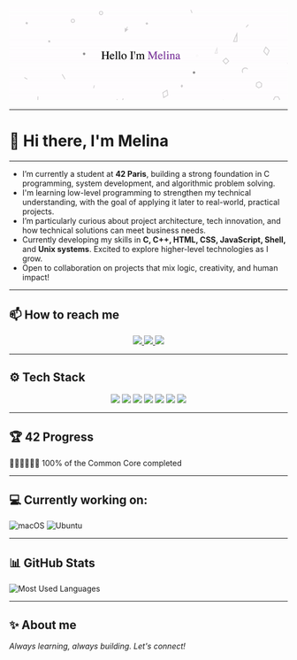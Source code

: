 <p align="center">
  <img src="https://github.com/Melinaaam/Melinaaam/blob/main/imgs/acc_git.gif"
  alt="Hi, I'm Melina 👋 "/>
</p>

---
# 👋 Hi there, I'm Melina 
---

- I’m currently a student at **42 Paris**, building a strong foundation in C programming, system development, and algorithmic problem solving.  
- I'm learning low-level programming to strengthen my technical understanding, with the goal of applying it later to real-world, practical projects.  
- I’m particularly curious about project architecture, tech innovation, and how technical solutions can meet business needs.  
- Currently developing my skills in **C, C++, HTML, CSS, JavaScript, Shell,** and **Unix systems**. Excited to explore higher-level technologies as I grow.  
- Open to collaboration on projects that mix logic, creativity, and human impact!

---

## 📫 How to reach me

<p align="center">
  <a href="https://www.linkedin.com/in/melina-motylewski/">
    <img src="https://img.shields.io/badge/LinkedIn-0A66C2?style=flat&logo=linkedin&logoColor=white" height="25"/>
  </a>
  <a href="mailto:mmo.melina@gmail.com">
    <img src="https://img.shields.io/badge/Gmail-D14836?style=flat&logo=gmail&logoColor=white" height="25"/>
  </a>
  <a href="https://melinamotylewski.com">
    <img src="https://img.shields.io/badge/Portfolio-4CAF50?style=flat&logo=internetexplorer&logoColor=white" height="25"/>
  </a>
</p>

---

## ⚙️ Tech Stack

<p align="center">
  <a href="#"><img src="https://img.shields.io/badge/C-informational?style=flat&logo=c&logoColor=white&color=2bbc8a" height="25"/></a>
  <a href="#"><img src="https://img.shields.io/badge/C++-informational?style=flat&logo=cplusplus&logoColor=white&color=2bbc8a" height="25"/></a>
  <a href="#"><img src="https://img.shields.io/badge/HTML5-informational?style=flat&logo=html5&logoColor=white&color=2bbc8a" height="25"/></a>
  <a href="#"><img src="https://img.shields.io/badge/CSS3-informational?style=flat&logo=css3&logoColor=white&color=2bbc8a" height="25"/></a>
  <a href="#"><img src="https://img.shields.io/badge/JavaScript-informational?style=flat&logo=javascript&logoColor=white&color=2bbc8a" height="25"/></a>
  <a href="#"><img src="https://img.shields.io/badge/Shell-informational?style=flat&logo=gnubash&logoColor=white&color=2bbc8a" height="25"/></a>
  <a href="#"><img src="https://img.shields.io/badge/React-informational?style=flat&logo=gnubash&logoColor=white&color=2bbc8a" height="25"/></a>
</p>

---

## 🏆 42 Progress

🔵🔵🔵🔵🔵🔵  100% of the Common Core completed


---
## 💻 Currently working on:

<p>
  <!-- macOS -->
  <img src="https://img.shields.io/badge/macOS-000000?style=for-the-badge&logo=apple&logoColor=white" alt="macOS"/>

  <!-- Ubuntu -->
  <img src="https://img.shields.io/badge/Ubuntu-E95420?style=for-the-badge&logo=ubuntu&logoColor=white" alt="Ubuntu"/>
</p>

---

## 📊 GitHub Stats

<p align="left">
  <img
    src="https://github-readme-stats.vercel.app/api/top-langs/?username=melinaaam&layout=compact&theme=dark"
    alt="Most Used Languages"
    width="400px"
  />
</p>

---

## ✨ About me

_Always learning, always building. Let's connect!_
